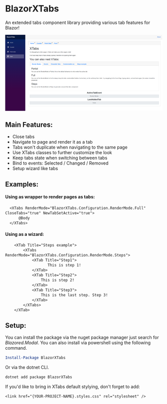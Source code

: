 # BlazorXTabs
An extended tabs component library providing various tab features for Blazor!

![Screenshot of sample](sample.png)

## Main Features:
- Close tabs
- Navigate to page and render it as a tab
- Tabs won't duplicate when navigating to the same page
- Use XTabs classes to further customize the look
- Keep tabs state when switching between tabs
- Bind to events: Selected / Changed / Removed
- Setup wizard like tabs

## Examples:
#### Using as wrapper to render pages as tabs:
      <XTabs RenderMode="BlazorXTabs.Configuration.RenderMode.Full" CloseTabs="true" NewTabSetActive="true">
          @Body
      </XTabs>
#### Using as a wizard:
        <XTab Title="Steps example">
            <XTabs RenderMode="BlazorXTabs.Configuration.RenderMode.Steps">
                <XTab Title="Step1">
                       This is step 1!
                </XTab>
                <XTab Title="Step2">
                    This is step 2!
                </XTab>
                <XTab Title="Step3">
                    This is the last step. Step 3!
                </XTab>
            </XTabs>
        </XTab>
        
## Setup: 
You can install the package via the nuget package manager just search for *Blazored.Modal*. You can also install via powershell using the following command.

```powershell
Install-Package BlazorXTabs
```

Or via the dotnet CLI.

```bash
dotnet add package BlazorXTabs
```

If you'd like to bring in XTabs default stylying, don't forget to add:
```    
<link href="{YOUR-PROJECT-NAME}.styles.css" rel="stylesheet" />
```
